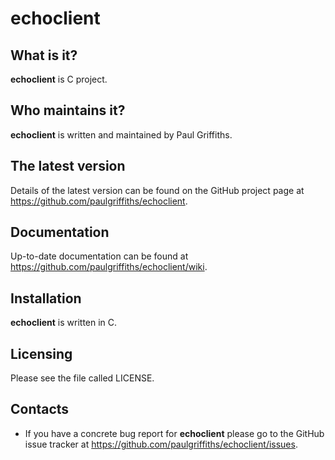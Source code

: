 echoclient
==========

What is it?
-----------

**echoclient** is C project.

Who maintains it?
-----------------
**echoclient** is written and maintained by Paul Griffiths.

The latest version
------------------
Details of the latest version can be found on the GitHub project page at
<https://github.com/paulgriffiths/echoclient>.

Documentation
-------------
Up-to-date documentation can be found at
<https://github.com/paulgriffiths/echoclient/wiki>.

Installation
------------
**echoclient** is written in C.

Licensing
---------
Please see the file called LICENSE.

Contacts
--------
* If you have a concrete bug report for **echoclient** please go to the GitHub
issue tracker at <https://github.com/paulgriffiths/echoclient/issues>.
